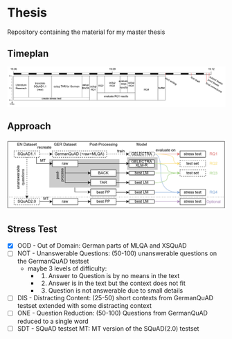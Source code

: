 # Thesis
Repository containing the material for my master thesis

## Timeplan
![Timeplan](misc/timeplan.jpg)

## Approach
![Approach](misc/approach.jpg)

## Stress Test
- [x] OOD - Out of Domain: German parts of MLQA and XSQuAD
- [ ] NOT - Unanswerable Questions: (50-100) unanswerable questions on the GermanQuAD testset
  - maybe 3 levels of difficulty:
    - 1. Answer to Question is by no means in the text
    - 2. Answer is in the text but the context does not fit
    - 3. Question is not answerable due to small details
- [ ] DIS - Distracting Content: (25-50) short contexts from GermanQuAD testset extended with some distracting context
- [ ] ONE - Question Reduction: (50-100) Questions from GermanQuAD reduced to a single word
- [ ] SDT - SQuAD testset MT: MT version of the SQuAD(2.0) testset
